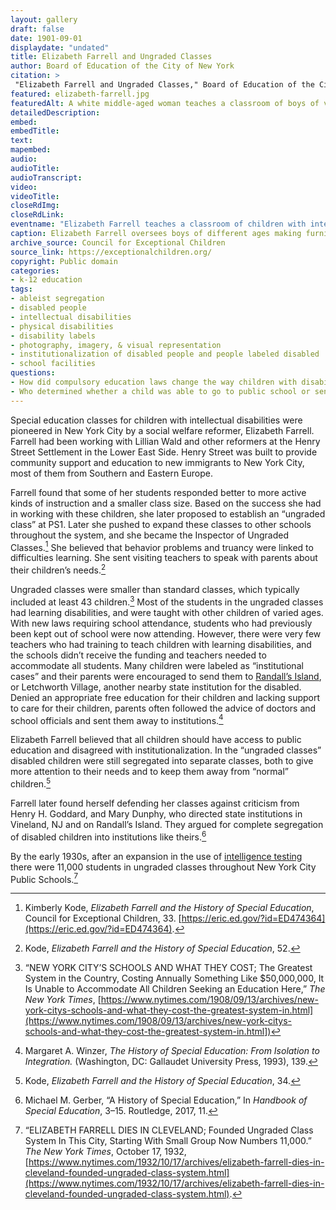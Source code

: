 ```yaml
--- 
layout: gallery
draft: false
date: 1901-09-01
displaydate: "undated"
title: Elizabeth Farrell and Ungraded Classes
author: Board of Education of the City of New York
citation: >
 "Elizabeth Farrell and Ungraded Classes," Board of Education of the City of New York, in New York City Civil Rights History Project, Accessed: [Month Day, Year], https://nyccivilrightshistory.org/gallery/elizabeth-farrell.
featured: elizabeth-farrell.jpg
featuredAlt: A white middle-aged woman teaches a classroom of boys of various ages making chairs
detailedDescription: 
embed: 
embedTitle: 
text: 
mapembed: 
audio: 
audioTitle: 
audioTranscript: 
video: 
videoTitle: 
closeRdImg: 
closeRdLink: 
eventname: "Elizabeth Farrell teaches a classroom of children with intellectual disabilities in an \"ungraded class.\""
caption: Elizabeth Farrell oversees boys of different ages making furniture in a classroom.
archive_source: Council for Exceptional Children
source_link: https://exceptionalchildren.org/
copyright: Public domain
categories: 
- k-12 education
tags: 
- ableist segregation
- disabled people
- intellectual disabilities
- physical disabilities
- disability labels
- photography, imagery, & visual representation
- institutionalization of disabled people and people labeled disabled
- school facilities
questions: 
- How did compulsory education laws change the way children with disabilities were educated?
- Who determined whether a child was able to go to public school or sent to a state institution? What were some of the dilemmas for parents of disabled children at this time?
--- 
```


Special education classes for children with intellectual disabilities were pioneered in New York City by a social welfare reformer, Elizabeth Farrell. Farrell had been working with Lillian Wald and other reformers at the Henry Street Settlement in the Lower East Side. Henry Street was built to provide community support and education to new immigrants to New York City, most of them from Southern and Eastern Europe.

Farrell found that some of her students responded better to more active kinds of instruction and a smaller class size. Based on the success she had in working with these children, she later proposed to establish an “ungraded class” at PS1. Later she pushed to expand these classes to other schools throughout the system, and she became the Inspector of Ungraded Classes.[^1] She believed that behavior problems and truancy were linked to difficulties learning. She sent visiting teachers to speak with parents about their children’s needs.[^2]

Ungraded classes were smaller than standard classes, which typically included at least 43 children.[^3] Most of the students in the ungraded classes had learning disabilities, and were taught with other children of varied ages. With new laws requiring school attendance, students who had previously been kept out of school were now attending. However, there were very few teachers who had training to teach children with learning disabilities, and the schools didn’t receive the funding and teachers needed to accommodate all students. Many children were labeled as “institutional cases” and their parents were encouraged to send them to [Randall’s Island](/gallery/idiot-school-randalls-island), or Letchworth Village, another nearby state institution for the disabled. Denied an appropriate free education for their children and lacking support to care for their children, parents often followed the advice of doctors and school officials and sent them away to institutions.[^4]

Elizabeth Farrell believed that all children should have access to public education and disagreed with institutionalization. In the “ungraded classes” disabled children were still segregated into separate classes, both to give more attention to their needs and to keep them away from “normal” children.[^5]

Farrell later found herself defending her classes against criticism from Henry H. Goddard, and Mary Dunphy, who directed state institutions in Vineland, NJ and on Randall’s Island. They argued for complete segregation of disabled children into institutions like theirs.[^6]

By the early 1930s, after an expansion in the use of [intelligence testing](/topics/seeking-equity/tests-labels-and-segregation/) there were 11,000 students in ungraded classes throughout New York City Public Schools.[^7]  

[^1]: Kimberly Kode, *Elizabeth Farrell and the History of Special Education*, Council for Exceptional Children, 33. [https://eric.ed.gov/?id=ED474364](https://eric.ed.gov/?id=ED474364).

[^2]: Kode, *Elizabeth Farrell and the History of Special Education*, 52.

[^3]: “NEW YORK CITY’S SCHOOLS AND WHAT THEY COST; The Greatest System in the Country, Costing Annually Something Like $50,000,000, It Is Unable to Accommodate All Children Seeking an Education Here,” *The New York Times*, [https://www.nytimes.com/1908/09/13/archives/new-york-citys-schools-and-what-they-cost-the-greatest-system-in.html](https://www.nytimes.com/1908/09/13/archives/new-york-citys-schools-and-what-they-cost-the-greatest-system-in.html])

[^4]: Margaret A. Winzer, *The History of Special Education: From Isolation to Integration.* (Washington, DC: Gallaudet University Press, 1993), 139.

[^5]: Kode, *Elizabeth Farrell and the History of Special Education*, 34.

[^6]: Michael M. Gerber, “A History of Special Education,” In *Handbook of Special Education*, 3–15. Routledge, 2017, 11.

[^7]: “ELIZABETH FARRELL DIES IN CLEVELAND; Founded Ungraded Class System In This City, Starting With Small Group Now Numbers 11,000.” *The New York Times*, October 17, 1932, [https://www.nytimes.com/1932/10/17/archives/elizabeth-farrell-dies-in-cleveland-founded-ungraded-class-system.html](https://www.nytimes.com/1932/10/17/archives/elizabeth-farrell-dies-in-cleveland-founded-ungraded-class-system.html).
